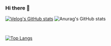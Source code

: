 ### Hi there 👋

[![Velog's GitHub stats](https://velog-readme-stats.vercel.app/api?name=oceanyu)](https://velog.io/@oceanyu/posts)
![Anurag's GitHub stats](https://github-readme-stats.vercel.app/api?username=deepoceanvibe&hide=contribs,prs&show_icons=true&theme=graywhite)

<br>

[![Top Langs](https://github-readme-stats.vercel.app/api/top-langs/?username=deepoceanvibe)](https://github.com/anuraghazra/github-readme-stats)
